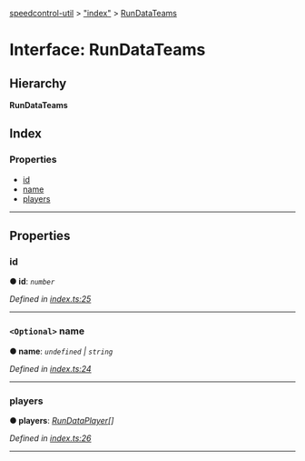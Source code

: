 [speedcontrol-util](../README.md) > ["index"](../modules/_index_.md) > [RunDataTeams](../interfaces/_index_.rundatateams.md)

# Interface: RunDataTeams

## Hierarchy

**RunDataTeams**

## Index

### Properties

* [id](_index_.rundatateams.md#id)
* [name](_index_.rundatateams.md#name)
* [players](_index_.rundatateams.md#players)

---

## Properties

<a id="id"></a>

###  id

**● id**: *`number`*

*Defined in [index.ts:25](https://github.com/speedcontrol/speedcontrol-util/blob/1603e07/index.ts#L25)*

___
<a id="name"></a>

### `<Optional>` name

**● name**: *`undefined` \| `string`*

*Defined in [index.ts:24](https://github.com/speedcontrol/speedcontrol-util/blob/1603e07/index.ts#L24)*

___
<a id="players"></a>

###  players

**● players**: *[RunDataPlayer](_index_.rundataplayer.md)[]*

*Defined in [index.ts:26](https://github.com/speedcontrol/speedcontrol-util/blob/1603e07/index.ts#L26)*

___

